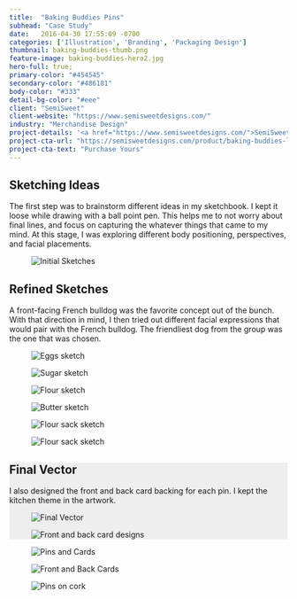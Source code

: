 ```yaml
---
title:  "Baking Buddies Pins"
subhead: "Case Study"
date:   2016-04-30 17:55:09 -0700
categories: ['Illustration', 'Branding', 'Packaging Design']
thumbnail: baking-buddies-thumb.png
feature-image: baking-buddies-hero2.jpg
hero-full: true;
primary-color: "#454545"
secondary-color: "#486181"
body-color: "#333"
detail-bg-color: "#eee"
client: "SemiSweet"
client-website: "https://www.semisweetdesigns.com/"
industry: "Merchandise Design"
project-details: '<a href="https://www.semisweetdesigns.com/">SemiSweet</a>, needed some fun gift options that cater to the cookie community and bakers, alike. I was delighted to design a fun set of friendly characters from the four main ingredients for baking cookies — Sugar, Flour, Butter, Eggs.'
project-cta-url: "https://semisweetdesigns.com/product/baking-buddies-lapel-pins/"
project-cta-text: "Purchase Yours"
---
```


<div class="container content-block">
  <div class="row">
    <div class="col-sm-8 description center">
      <h2>Sketching Ideas</h2>
      <p>The first step was to brainstorm different ideas in my sketchbook.
      I kept it loose while drawing with a ball point pen. This helps me to not worry about final lines, and focus on capturing the whatever things that came to my mind. At this stage, I was exploring different body positioning, perspectives, and facial placements.</p>
    </div>
  </div>

  <div class="row">
    <figure class="col-xs-12">    
      <img src="../img/baking-buddies-sketchbook.jpg" alt="Initial Sketches">
    </figure>
  </div>

  <div class="row">
    <div class="col-sm-8 description center">
      <h2>Refined Sketches</h2>
      <p>A front-facing French bulldog was the favorite concept out of the bunch. With that direction in mind, I then tried out different facial expressions that would pair with the French bulldog. The friendliest dog from the group was the one that was chosen.</p>
    </div>
  </div>
  <div class="row">
    <figure class="col-xs-4">
      <img src="../img/baking-buddies-sketch-eggs.png" alt="Eggs sketch">
    </figure>
    <figure class="col-xs-4">
      <img src="../img/baking-buddies-sketch-sugar.png" alt="Sugar sketch">
    </figure>
    <figure class="col-xs-4">
      <img src="../img/baking-buddies-sketch-flour.png" alt="Flour sketch">
    </figure>
    <figure class="col-xs-4">
      <img src="../img/baking-buddies-sketch-butter.png" alt="Butter sketch">
    </figure>
    <figure class="col-xs-4">
      <img src="../img/baking-buddies-sketch-sack-one.png" alt="Flour sack sketch">
    </figure>
    <figure class="col-xs-4">
      <img src="../img/baking-buddies-sketch-sack-two.png" alt="Flour sack sketch">
    </figure>
  </div>
</div>

<div class="container-fluid content-block" style="background: #eee;">
  <div class="container">
    <div class="row">
      <div class="col-sm-8 description center">
        <h2>Final Vector</h2>
        <p>I also designed the front and back card backing for each pin. I kept the kitchen theme in the artwork.</p>
      </div>
    </div>
    <div class="row">
      <figure class="col-xs-12 col-md-8 col-md-offset-2">
        <img src="../img/baking-buddies-vector.png" alt="Final Vector">
      </figure>
    </div>
    <div class="row">
      <figure class="col-xs-12 col-md-8 col-md-offset-2">
        <img src="../img/baking-buddies-card-mocks.png" alt="Front and back card designs">
      </figure>
    </div>
  </div>
</div>

<div class="container content-block">
  <div class="row">
    <figure class="col-xs-12">
      <img src="../img/baking-buddies-cards.jpg" alt="Pins and Cards">
    </figure>
    <figure class="col-xs-12">
      <img src="../img/baking-buddies-card-back.jpg" alt="Front and Back Cards">
    </figure>
    <figure class="col-xs-12">
      <img src="../img/baking-buddies-cork.jpg" alt="Pins on cork">
    </figure>
  </div>
</div>
